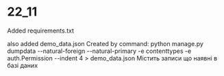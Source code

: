 # 22_11
Added requirements.txt

also added demo_data.json
Created by command: python manage.py dumpdata --natural-foreign --natural-primary -e contenttypes -e auth.Permission --indent 4 > demo_data.json
Містить записи що наявні в базі даних

